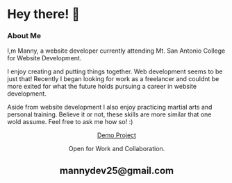 <h1 align="left">Hey there!  👋</h1>
<h3 align="left" padding-top="20px">About Me</h3>
<p align="left">I,m Manny, a website developer currently attending Mt. San Antonio College for Website Development.</p>
<p align="left">I enjoy creating and putting things together. Web development seems to be just that! Recently I began looking for work as a freelancer and 
    couldnt be more exited for what the future holds pursuing a career in website development.
</p>
<p align="left">Aside from website development I also enjoy practicing martial arts and personal training. Believe it or not, these skills are more similar that one wold assume. Feel free to ask me how so! :)
</p>
<p align="center"><a href="https://manny-fl.github.io/github.io/" target="_blank">Demo Project</a><p>


<p align="center">Open for Work and Collaboration.</p>
<h2 align="center"><a href="mailto:mannydev25@gmail.com"></a>mannydev25@gmail.com</h2>
<p align="center">
</p>


